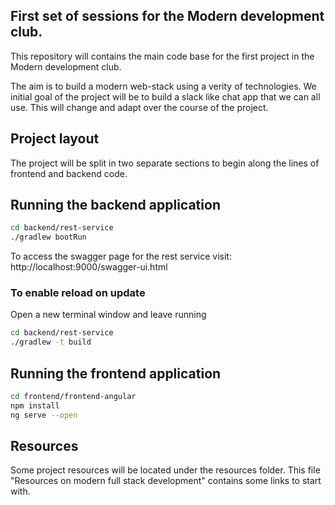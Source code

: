 ## First set of sessions for the Modern development club.

This repository will contains the main code base for the first project in the Modern development club.

The aim is to build a modern web-stack using a verity of technologies. We initial goal of the project will be to build a slack like chat app that we can all use. This will change and adapt over the course of the project.

## Project layout

The project will be split in two separate sections to begin along the lines of frontend and backend code.

## Running the backend application

``` bash
cd backend/rest-service
./gradlew bootRun
```

To access the swagger page for the rest service visit: http://localhost:9000/swagger-ui.html

### To enable reload on update

Open a new terminal window and leave running
``` bash
cd backend/rest-service
./gradlew -t build
```

## Running the frontend application

``` bash
cd frontend/frontend-angular
npm install
ng serve --open
```

## Resources

Some project resources will be located under the resources folder. This file "Resources on modern full stack development" contains some links to start with.
